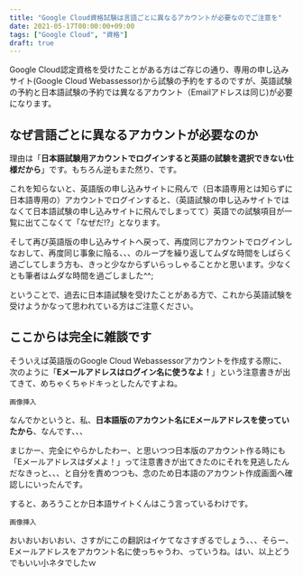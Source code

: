 ```yaml
---
title: "Google Cloud資格試験は言語ごとに異なるアカウントが必要なのでご注意を"
date: 2021-05-17T00:00:00+09:00
tags: ["Google Cloud", "資格"]
draft: true
---
```


Google Cloud認定資格を受けたことがある方はご存じの通り、専用の申し込みサイト(Google Cloud Webassessor)から試験の予約をするのですが、英語試験の予約と日本語試験の予約では異なるアカウント（Emailアドレスは同じ)が必要になります。

## なぜ言語ごとに異なるアカウントが必要なのか

理由は「**日本語試験用アカウントでログインすると英語の試験を選択できない仕様だから**」です。もちろん逆もまた然り、です。

これを知らないと、英語版の申し込みサイトに飛んで（日本語専用とは知らずに日本語専用の）アカウントでログインすると、（英語試験の申し込みサイトではなくて日本語試験の申し込みサイトに飛んでしまってて）英語での試験項目が一覧に出てこなくて「なぜだ!?」となります。

そして再び英語版の申し込みサイトへ戻って、再度同じアカウントでログインしなおして、再度同じ事象に陥る、、、のループを繰り返してムダな時間をしばらく過ごしてしまう方も、きっと少なからずいらっしゃることかと思います。少なくとも筆者はムダな時間を過ごしました^^;

ということで、過去に日本語試験を受けたことがある方で、これから英語試験を受けようかなって思われている方はご注意ください。

## ここからは完全に雑談です

そういえば英語版のGoogle Cloud Webassessorアカウントを作成する際に、次のように「**Eメールアドレスはログイン名に使うなよ！**」という注意書きが出てきて、めちゃくちゃドキっとしたんですよね。

```
画像挿入
```

なんでかというと、私、**日本語版のアカウント名にEメールアドレスを使っていたから**、なんです、、、

まじかー、完全にやらかしたわー、と思いつつ日本版のアカウント作る時にも「Eメールアドレスはダメよ！」って注意書きが出てきたのにそれを見逃したんだなきっと、、、と自分を責めつつも、念のため日本語のアカウント作成画面へ確認しにいったんです。

すると、あろうことか日本語サイトくんはこう言っているわけです。

```
画像挿入
```

おいおいおいおい、さすがにこの翻訳はイケてなさすぎるでしょう、、、そらー、Eメールアドレスをアカウント名に使っちゃうわ、っていうね。はい、以上どうでもいい小ネタでしたｗ